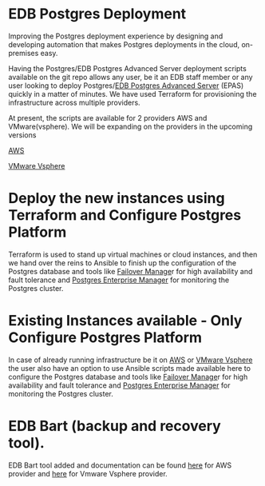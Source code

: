 # EDB Postgres Deployment
Improving the Postgres deployment experience by designing and developing automation that makes Postgres deployments in the cloud, on-premises easy.

Having the Postgres/EDB Postgres Advanced Server deployment scripts available on the git repo allows any user, be it an EDB staff member or any user looking to deploy Postgres/[EDB Postgres Advanced Server](https://www.enterprisedb.com/enterprise-postgres/edb-postgres-advanced-server) (EPAS) quickly in a matter of minutes. We have used Terraform for provisioning the infrastructure across multiple providers.

At present, the scripts are available for 2 providers AWS and VMware(vsphere). We will be expanding on the providers in the upcoming versions

[AWS](https://github.com/EnterpriseDB/postgres-deployment/wiki/AWS)

[VMware Vsphere](https://github.com/EnterpriseDB/postgres-deployment/wiki/VMware---Vsphere)

# Deploy the new instances using Terraform and Configure Postgres Platform
Terraform is used to stand up virtual machines or cloud instances, and then we hand over the reins to Ansible to finish up the configuration of the Postgres database and tools like [Failover Manage](https://www.enterprisedb.com/enterprise-postgres/edb-postgres-failover-manager)r for high availability and fault tolerance and [Postgres Enterprise Manager](https://www.enterprisedb.com/enterprise-postgres/edb-postgres-enterprise-manager-pem) for monitoring the Postgres cluster.

# Existing Instances available - **Only** Configure Postgres Platform
In case of already running infrastructure be it on [AWS](https://github.com/EnterpriseDB/postgres-deployment/wiki/AWS)
 or [VMware Vsphere](https://github.com/EnterpriseDB/postgres-deployment/wiki/VMware---Vsphere)
the user also have an option to use Ansible scripts made available here to configure the Postgres database and tools like [Failover Manage](https://www.enterprisedb.com/enterprise-postgres/edb-postgres-failover-manager)r for high availability and fault tolerance and [Postgres Enterprise Manager](https://www.enterprisedb.com/enterprise-postgres/edb-postgres-enterprise-manager-pem) for monitoring the Postgres cluster.

# EDB Bart (backup and recovery tool).

EDB Bart tool added and documentation can be found  [here](https://github.com/EnterpriseDB/postgres-deployment/wiki/AWS) for AWS provider and [here](https://github.com/EnterpriseDB/postgres-deployment/wiki/VMware---Vsphere) for Vmware Vsphere provider.
